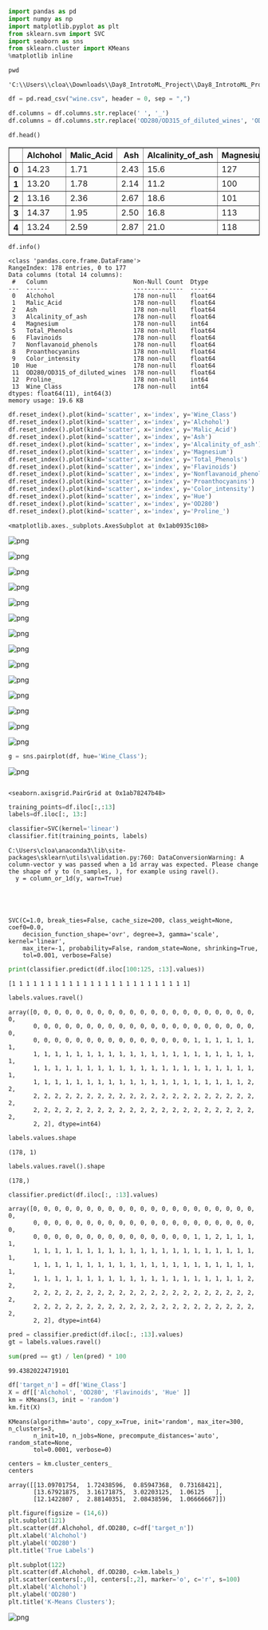 ```python
import pandas as pd
import numpy as np
import matplotlib.pyplot as plt
from sklearn.svm import SVC
import seaborn as sns
from sklearn.cluster import KMeans
%matplotlib inline
```


```python
pwd
```




    'C:\\Users\\cloa\\Downloads\\Day8_IntrotoML_Project\\Day8_IntrotoML_Project\\UCIMLR\\Wine'




```python
df = pd.read_csv("wine.csv", header = 0, sep = ",")
```


```python
df.columns = df.columns.str.replace(' ', '_')
df.columns = df.columns.str.replace('OD280/OD315_of_diluted_wines', 'OD280')
```


```python
df.head()
```




<div>
<style scoped>
    .dataframe tbody tr th:only-of-type {
        vertical-align: middle;
    }

    .dataframe tbody tr th {
        vertical-align: top;
    }

    .dataframe thead th {
        text-align: right;
    }
</style>
<table border="1" class="dataframe">
  <thead>
    <tr style="text-align: right;">
      <th></th>
      <th>Alchohol</th>
      <th>Malic_Acid</th>
      <th>Ash</th>
      <th>Alcalinity_of_ash</th>
      <th>Magnesium</th>
      <th>Total_Phenols</th>
      <th>Flavinoids</th>
      <th>Nonflavanoid_phenols</th>
      <th>Proanthocyanins</th>
      <th>Color_intensity</th>
      <th>Hue</th>
      <th>OD280</th>
      <th>Proline_</th>
      <th>Wine_Class</th>
      <th>target_n</th>
    </tr>
  </thead>
  <tbody>
    <tr>
      <th>0</th>
      <td>14.23</td>
      <td>1.71</td>
      <td>2.43</td>
      <td>15.6</td>
      <td>127</td>
      <td>2.80</td>
      <td>3.06</td>
      <td>0.28</td>
      <td>2.29</td>
      <td>5.64</td>
      <td>1.04</td>
      <td>3.92</td>
      <td>1065</td>
      <td>0</td>
      <td>0</td>
    </tr>
    <tr>
      <th>1</th>
      <td>13.20</td>
      <td>1.78</td>
      <td>2.14</td>
      <td>11.2</td>
      <td>100</td>
      <td>2.65</td>
      <td>2.76</td>
      <td>0.26</td>
      <td>1.28</td>
      <td>4.38</td>
      <td>1.05</td>
      <td>3.40</td>
      <td>1050</td>
      <td>0</td>
      <td>0</td>
    </tr>
    <tr>
      <th>2</th>
      <td>13.16</td>
      <td>2.36</td>
      <td>2.67</td>
      <td>18.6</td>
      <td>101</td>
      <td>2.80</td>
      <td>3.24</td>
      <td>0.30</td>
      <td>2.81</td>
      <td>5.68</td>
      <td>1.03</td>
      <td>3.17</td>
      <td>1185</td>
      <td>0</td>
      <td>0</td>
    </tr>
    <tr>
      <th>3</th>
      <td>14.37</td>
      <td>1.95</td>
      <td>2.50</td>
      <td>16.8</td>
      <td>113</td>
      <td>3.85</td>
      <td>3.49</td>
      <td>0.24</td>
      <td>2.18</td>
      <td>7.80</td>
      <td>0.86</td>
      <td>3.45</td>
      <td>1480</td>
      <td>0</td>
      <td>0</td>
    </tr>
    <tr>
      <th>4</th>
      <td>13.24</td>
      <td>2.59</td>
      <td>2.87</td>
      <td>21.0</td>
      <td>118</td>
      <td>2.80</td>
      <td>2.69</td>
      <td>0.39</td>
      <td>1.82</td>
      <td>4.32</td>
      <td>1.04</td>
      <td>2.93</td>
      <td>735</td>
      <td>0</td>
      <td>0</td>
    </tr>
  </tbody>
</table>
</div>




```python
df.info()
```

    <class 'pandas.core.frame.DataFrame'>
    RangeIndex: 178 entries, 0 to 177
    Data columns (total 14 columns):
     #   Column                        Non-Null Count  Dtype  
    ---  ------                        --------------  -----  
     0   Alchohol                      178 non-null    float64
     1   Malic_Acid                    178 non-null    float64
     2   Ash                           178 non-null    float64
     3   Alcalinity_of_ash             178 non-null    float64
     4   Magnesium                     178 non-null    int64  
     5   Total_Phenols                 178 non-null    float64
     6   Flavinoids                    178 non-null    float64
     7   Nonflavanoid_phenols          178 non-null    float64
     8   Proanthocyanins               178 non-null    float64
     9   Color_intensity               178 non-null    float64
     10  Hue                           178 non-null    float64
     11  OD280/OD315_of_diluted_wines  178 non-null    float64
     12  Proline_                      178 non-null    int64  
     13  Wine_Class                    178 non-null    int64  
    dtypes: float64(11), int64(3)
    memory usage: 19.6 KB
    


```python
df.reset_index().plot(kind='scatter', x='index', y='Wine_Class')
df.reset_index().plot(kind='scatter', x='index', y='Alchohol')
df.reset_index().plot(kind='scatter', x='index', y='Malic_Acid')
df.reset_index().plot(kind='scatter', x='index', y='Ash')
df.reset_index().plot(kind='scatter', x='index', y='Alcalinity_of_ash')
df.reset_index().plot(kind='scatter', x='index', y='Magnesium')
df.reset_index().plot(kind='scatter', x='index', y='Total_Phenols')
df.reset_index().plot(kind='scatter', x='index', y='Flavinoids')
df.reset_index().plot(kind='scatter', x='index', y='Nonflavanoid_phenols')
df.reset_index().plot(kind='scatter', x='index', y='Proanthocyanins')
df.reset_index().plot(kind='scatter', x='index', y='Color_intensity')
df.reset_index().plot(kind='scatter', x='index', y='Hue')
df.reset_index().plot(kind='scatter', x='index', y='OD280')
df.reset_index().plot(kind='scatter', x='index', y='Proline_')
```




    <matplotlib.axes._subplots.AxesSubplot at 0x1ab0935c108>




![png](output_6_1.png)



![png](output_6_2.png)



![png](output_6_3.png)



![png](output_6_4.png)



![png](output_6_5.png)



![png](output_6_6.png)



![png](output_6_7.png)



![png](output_6_8.png)



![png](output_6_9.png)



![png](output_6_10.png)



![png](output_6_11.png)



![png](output_6_12.png)



![png](output_6_13.png)



![png](output_6_14.png)



```python
g = sns.pairplot(df, hue='Wine_Class');
```


![png](output_7_0.png)



```python

```




    <seaborn.axisgrid.PairGrid at 0x1ab78247b48>




```python
training_points=df.iloc[:,:13]
labels=df.iloc[:, 13:]
```


```python
classifier=SVC(kernel='linear')
classifier.fit(training_points, labels)
```

    C:\Users\cloa\anaconda3\lib\site-packages\sklearn\utils\validation.py:760: DataConversionWarning: A column-vector y was passed when a 1d array was expected. Please change the shape of y to (n_samples, ), for example using ravel().
      y = column_or_1d(y, warn=True)
    




    SVC(C=1.0, break_ties=False, cache_size=200, class_weight=None, coef0=0.0,
        decision_function_shape='ovr', degree=3, gamma='scale', kernel='linear',
        max_iter=-1, probability=False, random_state=None, shrinking=True,
        tol=0.001, verbose=False)




```python
print(classifier.predict(df.iloc[100:125, :13].values))
```

    [1 1 1 1 1 1 1 1 1 1 1 1 1 1 1 1 1 1 1 1 1 1 1 1 1]
    


```python
labels.values.ravel()
```




    array([0, 0, 0, 0, 0, 0, 0, 0, 0, 0, 0, 0, 0, 0, 0, 0, 0, 0, 0, 0, 0, 0,
           0, 0, 0, 0, 0, 0, 0, 0, 0, 0, 0, 0, 0, 0, 0, 0, 0, 0, 0, 0, 0, 0,
           0, 0, 0, 0, 0, 0, 0, 0, 0, 0, 0, 0, 0, 0, 0, 1, 1, 1, 1, 1, 1, 1,
           1, 1, 1, 1, 1, 1, 1, 1, 1, 1, 1, 1, 1, 1, 1, 1, 1, 1, 1, 1, 1, 1,
           1, 1, 1, 1, 1, 1, 1, 1, 1, 1, 1, 1, 1, 1, 1, 1, 1, 1, 1, 1, 1, 1,
           1, 1, 1, 1, 1, 1, 1, 1, 1, 1, 1, 1, 1, 1, 1, 1, 1, 1, 1, 1, 2, 2,
           2, 2, 2, 2, 2, 2, 2, 2, 2, 2, 2, 2, 2, 2, 2, 2, 2, 2, 2, 2, 2, 2,
           2, 2, 2, 2, 2, 2, 2, 2, 2, 2, 2, 2, 2, 2, 2, 2, 2, 2, 2, 2, 2, 2,
           2, 2], dtype=int64)




```python
labels.values.shape
```




    (178, 1)




```python
labels.values.ravel().shape
```




    (178,)




```python
classifier.predict(df.iloc[:, :13].values)
```




    array([0, 0, 0, 0, 0, 0, 0, 0, 0, 0, 0, 0, 0, 0, 0, 0, 0, 0, 0, 0, 0, 0,
           0, 0, 0, 0, 0, 0, 0, 0, 0, 0, 0, 0, 0, 0, 0, 0, 0, 0, 0, 0, 0, 0,
           0, 0, 0, 0, 0, 0, 0, 0, 0, 0, 0, 0, 0, 0, 0, 1, 1, 2, 1, 1, 1, 1,
           1, 1, 1, 1, 1, 1, 1, 1, 1, 1, 1, 1, 1, 1, 1, 1, 1, 1, 1, 1, 1, 1,
           1, 1, 1, 1, 1, 1, 1, 1, 1, 1, 1, 1, 1, 1, 1, 1, 1, 1, 1, 1, 1, 1,
           1, 1, 1, 1, 1, 1, 1, 1, 1, 1, 1, 1, 1, 1, 1, 1, 1, 1, 1, 1, 2, 2,
           2, 2, 2, 2, 2, 2, 2, 2, 2, 2, 2, 2, 2, 2, 2, 2, 2, 2, 2, 2, 2, 2,
           2, 2, 2, 2, 2, 2, 2, 2, 2, 2, 2, 2, 2, 2, 2, 2, 2, 2, 2, 2, 2, 2,
           2, 2], dtype=int64)




```python
pred = classifier.predict(df.iloc[:, :13].values)
gt = labels.values.ravel()
```


```python
sum(pred == gt) / len(pred) * 100
```




    99.43820224719101




```python
df['target_n'] = df['Wine_Class']
X = df[['Alchohol', 'OD280', 'Flavinoids', 'Hue' ]]
km = KMeans(3, init = 'random')
km.fit(X)
```




    KMeans(algorithm='auto', copy_x=True, init='random', max_iter=300, n_clusters=3,
           n_init=10, n_jobs=None, precompute_distances='auto', random_state=None,
           tol=0.0001, verbose=0)




```python
centers = km.cluster_centers_
centers
```




    array([[13.09701754,  1.72438596,  0.85947368,  0.73168421],
           [13.67921875,  3.16171875,  3.02203125,  1.06125   ],
           [12.1422807 ,  2.88140351,  2.08438596,  1.06666667]])




```python
plt.figure(figsize = (14,6))
plt.subplot(121)
plt.scatter(df.Alchohol, df.OD280, c=df['target_n'])
plt.xlabel('Alchohol')
plt.ylabel('OD280')
plt.title('True Labels')

plt.subplot(122)
plt.scatter(df.Alchohol, df.OD280, c=km.labels_)
plt.scatter(centers[:,0], centers[:,2], marker='o', c='r', s=100)
plt.xlabel('Alchohol')
plt.ylabel('OD280')
plt.title('K-Means Clusters');
```


![png](output_20_0.png)



```python

```
